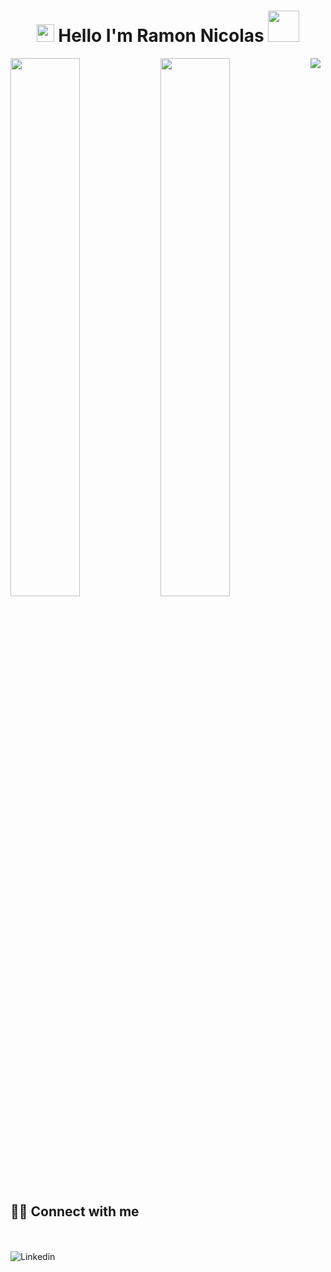 <h1 align="center">
<img src="https://media.giphy.com/media/hvRJCLFzcasrR4ia7z/giphy.gif" width="28">
Hello I'm Ramon Nicolas  <img src="https://media.giphy.com/media/12oufCB0MyZ1Go/giphy.gif" width="50">
</h1>

<!--
**RamonNicolas/RamonNicolas** is a ✨ _special_ ✨ repository because its `README.md` (this file) appears on your GitHub profile.

Here are some ideas to get you started:

- 🔭 I’m currently working on ...
- 🌱 I’m currently learning ...
- 👯 I’m looking to collaborate on ...
- 🤔 I’m looking for help with ...
- 💬 Ask me about ...
- 📫 How to reach me: ...
- 😄 Pronouns: ...
- ⚡ Fun fact: ...
-->


<img align="left"  width="47%"  src="https://github-readme-stats.vercel.app/api?username=RamonNicolas&show_icons=true&theme=radical " />

<img align="left" width="47%" src="https://github-readme-stats.vercel.app/api/top-langs/?username=RamonNicolas&layout=compact" />




<img align="left" src="https://img.shields.io/badge/python-3670A0?style=for-the-badge&logo=python&logoColor=ffdd54" />

## <br /> 🙋‍♂️ Connect with me 
<!-- Badges template - https://github.com/Ileriayo/markdown-badges#social-->
<br />
  <br />
  <a  href="https://www.linkedin.com/in/ramon-nicolas-a33938141//"><img align="left" alt="Linkedin" src="https://img.shields.io/badge/linkedin-%230077B5.svg?style=for-the-badge&logo=linkedin&logoColor=white"/></a>
  <br />




